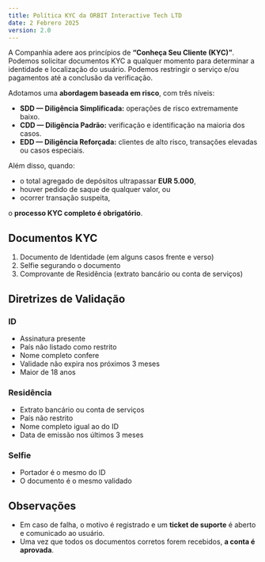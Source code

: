 ```yaml
---
title: Política KYC da ORBIT Interactive Tech LTD
date: 2 Febrero 2025
version: 2.0
---
```


A Companhia adere aos princípios de **“Conheça Seu Cliente (KYC)”**.
Podemos solicitar documentos KYC a qualquer momento para determinar a identidade e localização do usuário.
Podemos restringir o serviço e/ou pagamentos até a conclusão da verificação.

Adotamos uma **abordagem baseada em risco**, com três níveis:

- **SDD — Diligência Simplificada:** operações de risco extremamente baixo.
- **CDD — Diligência Padrão:** verificação e identificação na maioria dos casos.
- **EDD — Diligência Reforçada:** clientes de alto risco, transações elevadas ou casos especiais.

Além disso, quando:

- o total agregado de depósitos ultrapassar **EUR 5.000**,
- houver pedido de saque de qualquer valor, ou
- ocorrer transação suspeita,

o **processo KYC completo é obrigatório**.



## Documentos KYC

1. Documento de Identidade (em alguns casos frente e verso)
2. Selfie segurando o documento
3. Comprovante de Residência (extrato bancário ou conta de serviços)



## Diretrizes de Validação

### ID
- Assinatura presente
- País não listado como restrito
- Nome completo confere
- Validade não expira nos próximos 3 meses
- Maior de 18 anos

### Residência
- Extrato bancário ou conta de serviços
- País não restrito
- Nome completo igual ao do ID
- Data de emissão nos últimos 3 meses

### Selfie
- Portador é o mesmo do ID
- O documento é o mesmo validado



## Observações

- Em caso de falha, o motivo é registrado e um **ticket de suporte** é aberto e comunicado ao usuário.
- Uma vez que todos os documentos corretos forem recebidos, **a conta é aprovada**.
